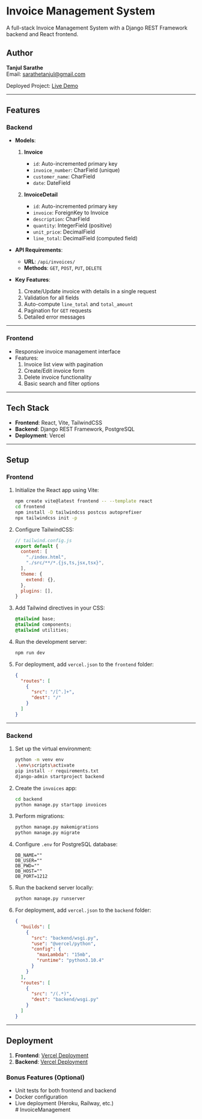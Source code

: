 # Invoice Management System

A full-stack Invoice Management System with a Django REST Framework backend and React frontend.

## Author  
**Tanjul Sarathe**  
Email: [sarathetanjul@gmail.com](mailto:sarathetanjul@gmail.com)  

Deployed Project: [Live Demo](https://invoice-mgmt-system-frontend-tanjul.vercel.app/)  

---

## Features  

### Backend  
- **Models**:  
  1. **Invoice**  
      - `id`: Auto-incremented primary key  
      - `invoice_number`: CharField (unique)  
      - `customer_name`: CharField  
      - `date`: DateField  

  2. **InvoiceDetail**  
      - `id`: Auto-incremented primary key  
      - `invoice`: ForeignKey to Invoice  
      - `description`: CharField  
      - `quantity`: IntegerField (positive)  
      - `unit_price`: DecimalField  
      - `line_total`: DecimalField (computed field)  

- **API Requirements**:  
  - **URL**: `/api/invoices/`  
  - **Methods**: `GET`, `POST`, `PUT`, `DELETE`  

- **Key Features**:  
  1. Create/Update invoice with details in a single request  
  2. Validation for all fields  
  3. Auto-compute `line_total` and `total_amount`  
  4. Pagination for `GET` requests  
  5. Detailed error messages  

---

### Frontend  
- Responsive invoice management interface  
- Features:  
  1. Invoice list view with pagination  
  2. Create/Edit invoice form  
  3. Delete invoice functionality  
  4. Basic search and filter options  

---

## Tech Stack  

- **Frontend**: React, Vite, TailwindCSS  
- **Backend**: Django REST Framework, PostgreSQL  
- **Deployment**: Vercel  

---

## Setup  

### Frontend  

1. Initialize the React app using Vite:  
    ```bash
    npm create vite@latest frontend -- --template react
    cd frontend
    npm install -D tailwindcss postcss autoprefixer
    npx tailwindcss init -p
    ```

2. Configure TailwindCSS:  
    ```javascript
    // tailwind.config.js
    export default {
      content: [
        "./index.html",
        "./src/**/*.{js,ts,jsx,tsx}",
      ],
      theme: {
        extend: {},
      },
      plugins: [],
    }
    ```

3. Add Tailwind directives in your CSS:  
    ```css
    @tailwind base;
    @tailwind components;
    @tailwind utilities;
    ```

4. Run the development server:  
    ```bash
    npm run dev
    ```

5. For deployment, add `vercel.json` to the `frontend` folder:  
    ```json
    {
      "routes": [
        {
          "src": "/[^.]+",
          "dest": "/"
        }
      ]
    }
    ```

---

### Backend  

1. Set up the virtual environment:  
    ```bash
    python -m venv env
    .\env\scripts\activate
    pip install -r requirements.txt
    django-admin startproject backend
    ```

2. Create the `invoices` app:  
    ```bash
    cd backend
    python manage.py startapp invoices
    ```

3. Perform migrations:  
    ```bash
    python manage.py makemigrations
    python manage.py migrate
    ```

4. Configure `.env` for PostgreSQL database:  
    ```
    DB_NAME=""
    DB_USER=""
    DB_PWD=""
    DB_HOST=""
    DB_PORT=1212
    ```

5. Run the backend server locally:  
    ```bash
    python manage.py runserver
    ```

6. For deployment, add `vercel.json` to the `backend` folder:  
    ```json
    {
      "builds": [
        {
          "src": "backend/wsgi.py",
          "use": "@vercel/python",
          "config": {
            "maxLambda": "15mb",
            "runtime": "python3.10.4"
          }
        }
      ],
      "routes": [
        {
          "src": "/(.*)",
          "dest": "backend/wsgi.py"
        }
      ]
    }
    ```

---
## Deployment  

1. **Frontend**: [Vercel Deployment](https://invoice-mgmt-system-frontend-tanjul.vercel.app/)  
2. **Backend**: [Vercel Deployment](https://invoice-mgmt-system-backend-tanjul.vercel.app/)  

### Bonus Features (Optional)  
- Unit tests for both frontend and backend  
- Docker configuration  
- Live deployment (Heroku, Railway, etc.)  
#   I n v o i c e M a n a g e m e n t  
 